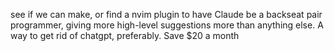 see if we can make, or find a nvim plugin to have Claude be a backseat pair programmer, giving more high-level suggestions more than anything else. A way to get rid of chatgpt, preferably. Save $20 a month
